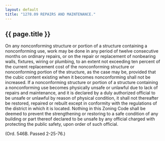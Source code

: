 ```yaml
---
layout: default 
title: "1278.09 REPAIRS AND MAINTENANCE."
---
```


{{ page.title }}
----------------

On any nonconforming structure or portion of a structure containing a
nonconforming use, work may be done in any period of twelve consecutive
months on ordinary repairs, or on the repair or replacement of
nonbearing walls, fixtures, wiring or plumbing, to an extent not
exceeding ten percent of the current replacement cost of the
nonconforming structure or nonconforming portion of the structure, as
the case may be, provided that the cubic content existing when it
becomes nonconforming shall not be increased. If a nonconforming
structure or portion of a structure containing a nonconforming use
becomes physically unsafe or unlawful due to lack of repairs and
maintenance, and it is declared by a duly authorized official to be
unsafe or unlawful by reason of physical condition, it shall not
thereafter be restored, repaired or rebuilt except in conformity with
the regulations of the district in which it is located. Nothing in this
Zoning Code shall be deemed to prevent the strengthening or restoring to
a safe condition of any building or part thereof declared to be unsafe
by any official charged with protecting the public safety, upon order of
such official.

(Ord. 546B. Passed 2-25-76.)
